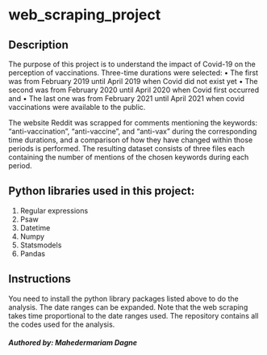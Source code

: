 # web_scraping_project

## Description

The purpose of this project is to understand the impact of Covid-19 on the perception of vaccinations. Three-time durations were selected: 
    •	The first was from February 2019 until April 2019 when Covid did not exist yet
    •	The second was from February 2020 until April 2020 when Covid first occurred and 
    •	The last one was from February 2021 until April 2021 when covid vaccinations were available to the public. 
    
The website Reddit was scrapped for comments mentioning the keywords:
“anti-vaccination”, “anti-vaccine”, and “anti-vax” during the corresponding time durations, and a comparison of how they have changed within those periods is performed. The resulting dataset consists of three files each containing the number of mentions of the chosen keywords during each period.

## Python libraries used in this project:
1. Regular expressions
2. Psaw
3. Datetime
4. Numpy
5. Statsmodels
6. Pandas

## Instructions
You need to install the python library packages listed above to do the analysis. The date ranges can be expanded. Note that the web scraping takes time proportional to the date ranges used.
The repository contains all the codes used for the analysis.

##### Authored by: Mahedermariam Dagne
